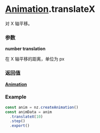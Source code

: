 # [Animation](./../Animation).translateX

对 X 轴平移。

### 参数

**number translation**

在 X 轴平移的距离，单位为 px

### 返回值

**[Animation](./../Animation)**

### Example

```ts
const anim = nz.createAnimation()
const animData = anim
  .translateX(10)
  .step()
  .export()
```
